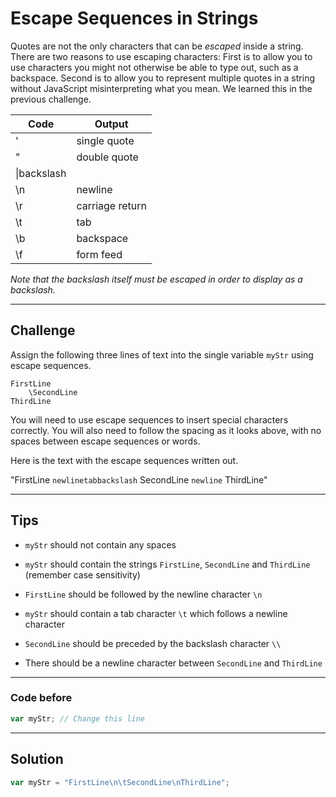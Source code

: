 # Escape Sequences in Strings

Quotes are not the only characters that can be *escaped* inside a string. There are two reasons to use escaping characters: First is to allow you to use characters you might not otherwise be able to type out, such as a backspace. Second is to allow you to represent multiple quotes in a string without JavaScript misinterpreting what you mean. We learned this in the previous challenge.

|**Code**|**Output**|
|---|---|
|\'|single quote|
|\"|double quote|
|\\|backslash|
|\n|newline|
|\r|carriage return|
|\t|tab|
|\b|backspace|
|\f|form feed|

*Note that the backslash itself must be escaped in order to display as a backslash.*

---

## Challenge

Assign the following three lines of text into the single variable `myStr` using escape sequences.

```
FirstLine
    \SecondLine
ThirdLine
```

You will need to use escape sequences to insert special characters correctly. You will also need to follow the spacing as it looks above, with no spaces between escape sequences or words.

Here is the text with the escape sequences written out.

"FirstLine `newlinetabbackslash` SecondLine `newline` ThirdLine"

---

## Tips

- `myStr` should not contain any spaces

- `myStr` should contain the strings `FirstLine`, `SecondLine` and `ThirdLine` (remember case sensitivity)

- `FirstLine` should be followed by the newline character `\n`

- `myStr` should contain a tab character `\t` which follows a newline character

- `SecondLine` should be preceded by the backslash character `\\`

- There should be a newline character between `SecondLine` and `ThirdLine`

---

### Code before

```js
var myStr; // Change this line

```

---

## Solution

```js
var myStr = "FirstLine\n\tSecondLine\nThirdLine";

```